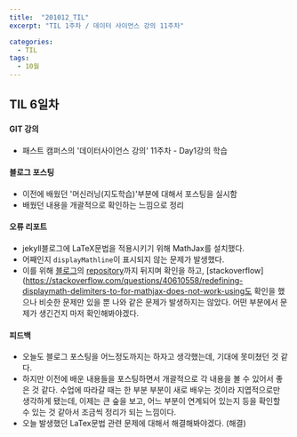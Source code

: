 ```yaml
---
title:  "201012_TIL"
excerpt: "TIL 1주차 / 데이터 사이언스 강의 11주차"

categories:
  - TIL
tags:
  - 10월
---
```

## TIL 6일차

#### GIT 강의
  - 패스트 캠퍼스의 '데이터사이언스 강의' 11주차 - Day1강의 학습

#### 블로그 포스팅
  - 이전에 배웠던 '머신러닝(지도학습)'부분에 대해서 포스팅을 실시함
  - 배웠던 내용을 개괄적으로 확인하는 느낌으로 정리

#### 오류 리포트
  - jekyll블로그에 LaTeX문법을 적용시키기 위해 MathJax를 설치했다. 
  - 어째인지 `displayMathline`이 표시되지 않는 문제가 발생했다. 
  - 이를 위해 [블로그](https://mkkim85.github.io/blog-apply-mathjax-to-jekyll-and-github-pages/)의 [repository](https://github.com/mkkim85/mkkim85.github.io/blob/master/_posts/2018-08-01-blog-apply-mathjax-to-jekyll-and-github-pages.md)까지 뒤지며 확인을 하고, [stackoverflow](https://stackoverflow.com/questions/40610558/redefining-displaymath-delimiters-to-for-mathjax-does-not-work-using도 확인을 했으나 비슷한 문제만 있을 뿐 나와 같은 문제가 발생하지는 않았다. 어떤 부분에서 문제가 생긴건지 마저 확인해봐야겠다.

#### 피드백
  - 오늘도 블로그 포스팅을 어느정도까지는 하자고 생각했는데, 기대에 못미쳤던 것 같다.
  - 하지만 이전에 배운 내용들을 포스팅하면서 개괄적으로 각 내용을 볼 수 있어서 좋은 것 같다. 수업에 따라갈 때는 한 부분 부분이 새로 배우는 것이라 지엽적으로만 생각하게 됐는데, 이제는 큰 숲을 보고, 어느 부분이 연계되어 있는지 등을 확인할 수 있는 것 같아서 조금씩 정리가 되는 느낌이다.
  - 오늘 발생했던 LaTex문법 관련 문제에 대해서 해결해봐야겠다. (해결)
